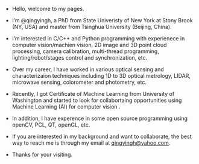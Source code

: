 - Hello, welcome to my pages.
- I’m @qingyingh, a PhD from State Univeristy of New York at Stony Brook (NY, USA) and master from  Tsinghua University (Beijing, China).
- I’m interested in C/C++ and Python programming with experienece in computer vision/machien vision, 2D image and 3D point cloud processing, camera calibration, multi-thread programming, lighting/robot/stages control and synchronization, etc.
- Over my career, I have worked in various optical sensing and characterizaion techniques including 1D to 3D optical metrology, LIDAR, microwave sensing, colorometer and photometry, etc.
- Recently, I got Certificate of Machine Learning from University of Washington and started to look for collabortaing opportunities using Machine Learning (AI) for computer vision .
- In addition, I have experence in some open source programming using openCV, PCL, QT, openGL, etc. 

- If you are interested in my background and want to collaborate, the best way to reach me is through my email at qingyingh@yahoo.com.
- Thanks for your visiting.

<!---
qingyingh/qingyingh is a ✨ special ✨ repository because its `README.md` (this file) appears on your GitHub profile.
You can click the Preview link to take a look at your changes.
--->
